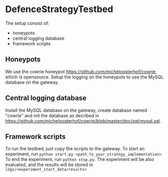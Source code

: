 # DefenceStrategyTestbed

The setup consist of: 
* honeypots
* central logging database
* framework scripts

## Honeypots

We use the cowrie honeypot https://github.com/micheloosterhof/cowrie, which is opensource. Setup the logging on the honeypots to use the MySQL database on the gateway.

## Central logging database

Install the MySQL database on the gateway, create database named "cowrie" and init the database as decribed in https://github.com/micheloosterhof/cowrie/blob/master/doc/sql/mysql.sql.

## Framework scripts

To run the testbed, just copy the scripts to the gateway. To start an experiment, run `python start.py <path_to_your_strategy_implementation>`. To end the experiment, run `python stop.py`. The experiment will be also evaluated, and the results will be stored in `logs/<experiment_start_data/results>`
